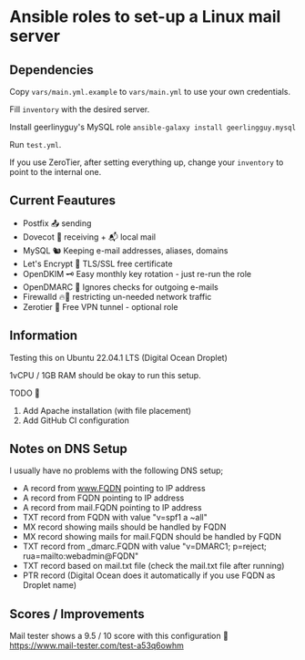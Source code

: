 # Ansible roles to set-up a Linux mail server


## Dependencies

Copy `vars/main.yml.example` to `vars/main.yml` to use your own credentials.

Fill `inventory` with the desired server.

Install geerlinyguy's MySQL role `ansible-galaxy install geerlingguy.mysql`

Run `test.yml`.

If you use ZeroTier, after setting everything up, change your `inventory` to point to the internal one.

## Current Feautures

- Postfix 📤 sending
- Dovecot 📩 receiving + 📬 local mail
- MySQL   🐿️ Keeping e-mail addresses, aliases, domains
- Let's Encrypt 🔐 TLS/SSL free certificate
- OpenDKIM 🗝️ Easy monthly key rotation - just re-run the role
- OpenDMARC 👻 Ignores checks for outgoing e-mails 
- Firewalld 🔥🧱 restricting un-needed network traffic
- Zerotier 🗿 Free VPN tunnel - optional role


## Information
Testing this on Ubuntu 22.04.1 LTS (Digital Ocean Droplet)

1vCPU / 1GB RAM should be okay to run this setup. 

TODO 📝

1. Add Apache installation (with file placement)
2. Add GitHub CI configuration


## Notes on DNS Setup
I usually have no problems with the following DNS setup;

- A record from www.FQDN pointing to IP address
- A record from FQDN pointing to IP address
- A record from mail.FQDN pointing to IP address
- TXT record from FQDN with value "v=spf1 a ~all"
- MX record showing mails should be handled by FQDN 
- MX record showing mails for mail.FQDN should be handled by FQDN 
- TXT record from \_dmarc.FQDN with value "v=DMARC1; p=reject; rua=mailto:webadmin@FQDN"
- TXT record based on mail.txt file (check the mail.txt file after running)
- PTR record (Digital Ocean does it automatically if you use FQDN as Droplet name)


## Scores / Improvements
Mail tester shows a 9.5 / 10 score with this configuration 🤩
https://www.mail-tester.com/test-a53q6owhm
